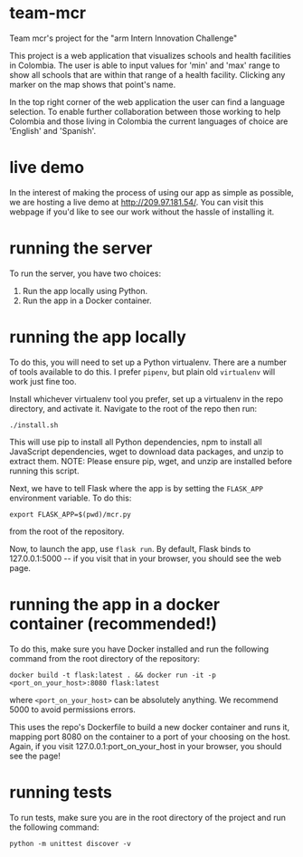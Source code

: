 # team-mcr
Team mcr's project for the "arm Intern Innovation Challenge"

This project is a web application that visualizes schools and health facilities in Colombia. The user is able to input
values for 'min' and 'max' range to show all schools that are within that range of a health facility. Clicking any
marker on the map shows that point's name.

In the top right corner of the web application the user can find a language selection. To enable further collaboration
between those working to help Colombia and those living in Colombia the current languages of choice are 'English' and
'Spanish'.

# live demo
In the interest of making the process of using our app as simple as possible, we are hosting a live demo at
http://209.97.181.54/. You can visit this webpage if you'd like to see our work without the hassle of installing it.

# running the server
To run the server, you have two choices:

1. Run the app locally using Python.
2. Run the app in a Docker container.

# running the app locally
To do this, you will need to set up a Python virtualenv. There are a number of tools available to do this. I prefer
`pipenv`, but plain old `virtualenv` will work just fine too.

Install whichever virtualenv tool you prefer, set up a virtualenv in the repo directory, and activate it. Navigate to
the root of the repo then run:

`./install.sh`

This will use pip to install all Python dependencies, npm to install all JavaScript dependencies, wget to download data
packages, and unzip to extract them.  NOTE: Please ensure pip, wget, and unzip are installed before running this script.

Next, we have to tell Flask where the app is by setting the `FLASK_APP` environment variable. To do this:

`export FLASK_APP=$(pwd)/mcr.py`

from the root of the repository.

Now, to launch the app, use `flask run`. By default, Flask binds to 127.0.0.1:5000 -- if you visit that in your browser,
you should see the web page.

# running the app in a docker container (recommended!)
To do this, make sure you have Docker installed and run the following command from the root directory of the repository:

`docker build -t flask:latest . && docker run -it -p <port_on_your_host>:8080 flask:latest`

where `<port_on_your_host>` can be absolutely anything. We recommend 5000 to avoid permissions errors.

This uses the repo's Dockerfile to build a new docker container and runs it, mapping port 8080 on the container to a
port of your choosing on the host. Again, if you visit 127.0.0.1:port_on_your_host in your browser, you should see the
page!

# running tests
To run tests, make sure you are in the root directory of the project and run the following command:

`python -m unittest discover -v`
